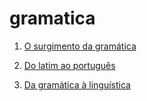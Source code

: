 # gramatica

1. [O surgimento da gramática](/surgimento)

2. [Do latim ao português](/latim-portugues)

3. [Da gramática à linguística](/gramatica-linguistica)
